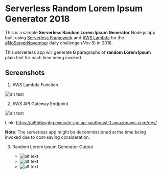 # Serverless Random Lorem Ipsum Generator 2018

This is a sample **Serverless Random Lorem Ipsum Generator** Node.js app built using [Serverless Framework](https://serverless.com/framework/) and [AWS Lambda](https://aws.amazon.com/lambda/) for the [#NoServerNovember](https://serverless.com/blog/no-server-november-challenge) daily challenge (*Nov 5*) in 2018.

This serverless app will generate **6** paragraphs of **random Lorem Ipsum** plain text for each time being invoked.

## Screenshots

1. AWS Lambda Function


![alt text](https://raw.githubusercontent.com/juvchan/aws-serverless-loremipsum-generator-2018/master/images/images/AWS_Lambda_ServerlessIpsum_Function.png "AWS Lambda Function")


2. AWS API Gateway Endpoint


![alt text](https://raw.githubusercontent.com/juvchan/aws-serverless-loremipsum-generator-2018/master/images/images/AWS_APIGatewayEndpoint.png "AWS API Gateway Endpoint")


Link: https://ai9h6xsghg.execute-api.ap-southeast-1.amazonaws.com/dev/


**Note**: The serverless app might be decommissioned at the time being invoked due to cost-saving consideration.


3. Random Lorem Ipsum Generator Output


    * ![alt text](https://raw.githubusercontent.com/juvchan/aws-serverless-loremipsum-generator-2018/master/images/images/RandomLoremIpsumScreenshot_1 "Sample Output 1")
    * ![alt text](https://raw.githubusercontent.com/juvchan/aws-serverless-loremipsum-generator-2018/master/images/images/RandomLoremIpsumScreenshot_2 "Sample Output 2")
    * ![alt text](https://raw.githubusercontent.com/juvchan/aws-serverless-loremipsum-generator-2018/master/images/images/RandomLoremIpsumScreenshot_3 "Sample Output 3")